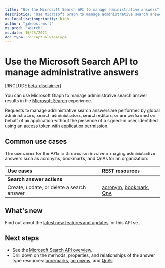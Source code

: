 ```yaml
---
title: "Use the Microsoft Search API to manage administrative answers"
description: "Use Microsoft Graph to manage administrative search answers in the Microsoft Search experience."
ms.localizationpriority: high
author: "jakeost-msft"
ms.prod: "search"
ms.date: 10/25/2021
doc_type: conceptualPageType
---
```


# Use the Microsoft Search API to manage administrative answers

[!INCLUDE [beta-disclaimer](../../includes/beta-disclaimer.md)]

You can use Microsoft Graph to manage administrative search answer results in the [Microsoft Search](/microsoftsearch/overview-microsoft-search) experience.

Requests to manage administrative search answers are performed by global administrators, search administrators, search editors, or are performed on behalf of an application without the presence of a signed-in user, identified using an [access token with application permission](/graph/auth-v2-service).

## Common use cases

The use cases for the APIs in this section involve managing administrative answers such as acronyms, bookmarks, and QnAs for an organization.

| Use cases                                        | REST resources                              |
|:-------------------------------------------------|:--------------------------------------------|
| **Search answer actions**                        |                                             |
| Create, update, or delete a search answer        | [acronym](search-acronym.md), [bookmark](search-bookmark.md), [QnA](search-qna.md) |

## What's new
Find out about the [latest new features and updates](/graph/whats-new-overview) for this API set.

## Next steps

- See the [Microsoft Search API overview](/graph/search-concept-overview).
- Drill down on the methods, properties, and relationships of the answer type resources: [bookmarks](search-bookmark.md), [acronyms](search-acronym.md), and [QnAs](search-qna.md).